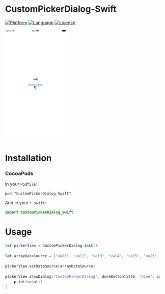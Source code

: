 # CustomPickerDialog-Swift

[![Platform](http://img.shields.io/badge/platform-ios-blue.svg?style=flat
)](https://developer.apple.com/iphone/index.action)
[![Language](http://img.shields.io/badge/language-swift-brightgreen.svg?style=flat
)](https://developer.apple.com/swift)
[![License](http://img.shields.io/badge/license-MIT-lightgrey.svg?style=flat
)](http://mit-license.org)

<img src="./preview.gif" width="200" alt="Screenshot" />

# Installation
### CocoaPods
In your `Podfile`:
```
pod "CustomPickerDialog-Swift"
```
And in your `*.swift`:
```swift
import CustomPickerDialog_Swift
```

# Usage

```swift
let pickerView = CustomPickerDialog.init()

let arrayDataSource = ["val1", "val2", "val3", "val4", "val5", "val6", "val7", "val8", "val9", "val10"]

pickerView.setDataSource(arrayDataSource)

pickerView.showDialog("CustomPickerDialog", doneButtonTitle: "done", cancelButtonTitle: "cancel") { (result) -> Void in
    print(result)
}
```
